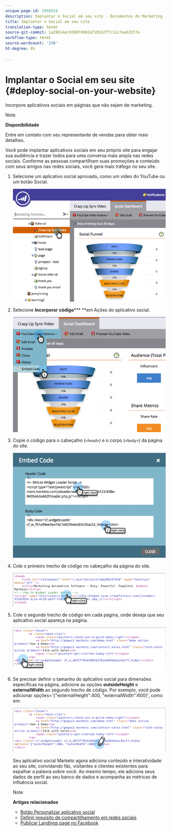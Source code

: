 ```yaml
---
unique-page-id: 2950524
description: Implantar o Social em seu site - Documentos do Marketing - Documentação do produto
title: Implantar o Social em seu site
translation-type: tm+mt
source-git-commit: 1a29614ec938074902af201b2ffc11cfaa625f7a
workflow-type: tm+mt
source-wordcount: '230'
ht-degree: 0%

---
```



# Implantar o Social em seu site {#deploy-social-on-your-website}

Incorpore aplicativos sociais em páginas que não sejam de marketing.

>[!NOTE]
>
>**Disponibilidade**
>
>Entre em contato com seu representante de vendas para obter mais detalhes.

Você pode implantar aplicativos sociais em seu próprio site para engajar sua audiência e trazer todos para uma conversa mais ampla nas redes sociais. Conforme as pessoas compartilham suas promoções e conteúdo com seus amigos nas redes sociais, você gera mais tráfego no seu site.

1. Selecione um aplicativo social aprovado, como um vídeo do YouTube ou um botão Social.

   ![](assets/image2015-5-12-11-3a43-3a24.png)

1. Selecione **Incorporar** **código***** **em Ações do aplicativo social.

   ![](assets/image2015-5-12-12-3a59-3a46.png)

1. Copie o código para o cabeçalho (`<head>`) e o corpo (`<body>`) da página do site.

   ![](assets/image2015-5-12-13-3a3-3a34.png)

1. Cole o primeiro trecho de código no cabeçalho da página do site.

   ![](assets/socialonsite-embedhead.png)

1. Cole o segundo trecho de código em cada página, onde deseja que seu aplicativo social apareça na página.

   ![](assets/socialonsite-embedwidget.png)

1. Se precisar definir o tamanho do aplicativo social para dimensões específicas na página, adicione as opções **outsideHeight** e **externalWidth** ao segundo trecho de código. Por exemplo, você pode adicionar opções=&#39;{&quot;externalHeight&quot;:400, &quot;externalWidth&quot;:600}&#39;, como em:

   ![](assets/socialonsite-resizewidget2.png)

   Seu aplicativo social Marketo agora adiciona conteúdo e interatividade ao seu site, convidando fãs, visitantes e clientes existentes para espalhar a palavra sobre você. Ao mesmo tempo, ele adiciona seus dados de perfil ao seu banco de dados e acompanha as métricas de influência social.

   >[!NOTE]
   >
   >**Artigos relacionados**
   >
   >    
   >    
   >* [Botão Personalizar aplicativo social](../../../../product-docs/demand-generation/social/configuring-social-actions/customize-social-app-button.md)
   >* [Definir requisito de compartilhamento em redes sociais](set-social-share-requirement.md)
   >* [Publicar Landings page no Facebook](../../../../product-docs/demand-generation/facebook/publish-landing-pages-to-facebook.md)

